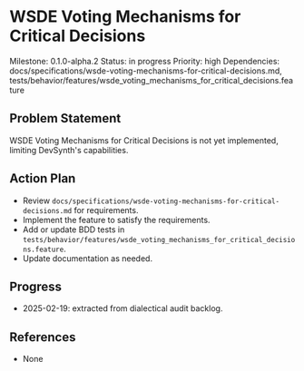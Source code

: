 # WSDE Voting Mechanisms for Critical Decisions
Milestone: 0.1.0-alpha.2
Status: in progress
Priority: high
Dependencies: docs/specifications/wsde-voting-mechanisms-for-critical-decisions.md, tests/behavior/features/wsde_voting_mechanisms_for_critical_decisions.feature

## Problem Statement
WSDE Voting Mechanisms for Critical Decisions is not yet implemented, limiting DevSynth's capabilities.


## Action Plan
- Review `docs/specifications/wsde-voting-mechanisms-for-critical-decisions.md` for requirements.
- Implement the feature to satisfy the requirements.
- Add or update BDD tests in `tests/behavior/features/wsde_voting_mechanisms_for_critical_decisions.feature`.
- Update documentation as needed.

## Progress
- 2025-02-19: extracted from dialectical audit backlog.

## References
- None
